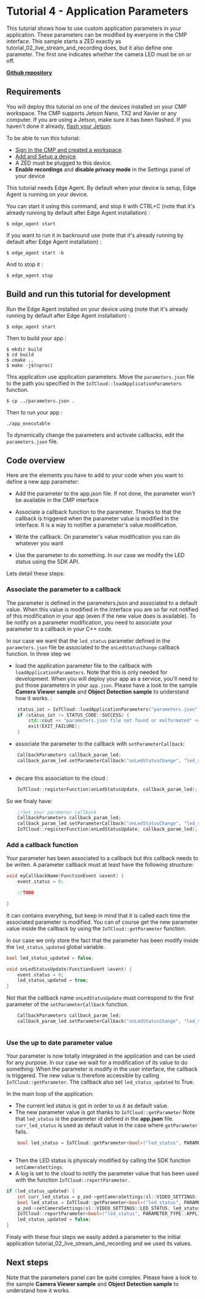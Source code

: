 # Tutorial 4 - Application Parameters

This tutorial shows how to use custom application parameters in your application. These parameters can be modified by everyone in the CMP interface.
This sample starts a ZED exactly as tutorial_02_live_stream_and_recording does, but it also define one parameter. The first one indicates whether the camera LED must be on or off. 

[**Github repository**](https://github.com/stereolabs/cmp-examples/tree/main/tutorials/tutorial_04_application_parameters)

## Requirements
You will deploy this tutorial on one of the devices installed on your CMP workspace. The CMP supports Jetson Nano, TX2 and Xavier or any computer. If you are using a Jetson, make sure it has been flashed. If you haven't done it already, [flash your Jetson](https://docs.nvidia.com/sdk-manager/install-with-sdkm-jetson/index.html).

To be able to run this tutorial:
- [Sign In the CMP and created a workspace](https://www.stereolabs.com/docs/cloud/overview/get-started/).
- [Add and Setup a device](https://www.stereolabs.com/docs/cloud/overview/get-started/#add-a-camera).
- A ZED must be plugged to this device.
- **Enable recordings** and **disable privacy mode** in the Settings panel of your device

This tutorial needs Edge Agent. By default when your device is setup, Edge Agent is running on your device.

You can start it using this command, and stop it with CTRL+C (note that it's already running by default after Edge Agent installation) :
```
$ edge_agent start
```

If you want to run it in backround use (note that it's already running by default after Edge Agent installation) :
```
$ edge_agent start -b
```

And to stop it :
```
$ edge_agent stop
```

## Build and run this tutorial for development

Run the Edge Agent installed on your device using (note that it's already running by default after Edge Agent installation) :
```
$ edge_agent start
```

Then to build your app :
```
$ mkdir build
$ cd build
$ cmake ..
$ make -j$(nproc)
```

This application use application parameters. Move the `parameters.json` file to the path you specified in the `IoTCloud::loadApplicationParameters` function.
```
$ cp ../parameters.json .
```

Then to run your app :
```
./app_executable
```

To dynamically change the parameters and activate callbacks, edit the `parameters.json` file.

## Code overview

Here are the elements you have to add to your code when you want to define a new app parameter:

- Add the parameter to the app.json file. If not done, the parameter won't be available in the CMP interface

- Associate a callback function to the parameter. Thanks to that the callback is triggered when the parameter value is modified in the interface. It is a way to notifier a parameter's value modification. 

- Write the callback. On parameter's value modification you can do whatever you want

- Use the parameter to do something. In our case we modify the LED status using the SDK API.

Lets detail these steps:

### Associate the parameter to a callback

The parameter is defined in the parameters.json and associated to a default value.  When this value is modified in the interface you are so far not notified of this modification in your app (even if the new value does is available). To be notify on a parameter modification, you need to associate your parameter to a callback in your C++ code. 

In our case we want that the `led_status` parameter defined in the `parameters.json` file be associated to the `onLedStatusChange` callback function.
In three step we 

- load the application parameter file to the callback with `loadApplicationParameters`. Note that this is only needed for development. When you will deploy your app as a service, you'll need to put those parameters in your `app.json`. Please have a look to the sample **Camera Viewer sample** and **Object Detection sample** to understand how it works. :

```c++
    status_iot = IoTCloud::loadApplicationParameters("parameters.json");
    if (status_iot != STATUS_CODE::SUCCESS) {
        std::cout << "parameters.json file not found or malformated" << std::endl;
        exit(EXIT_FAILURE);
    }
```

- associate the parameter to the callback with `setParameterCallback`:

```c++
    CallbackParameters callback_param_led;
    callback_param_led.setParameterCallback("onLedStatusChange", "led_status", CALLBACK_TYPE::ON_PARAMETER_UPDATE, PARAMETER_TYPE::APPLICATION);
    
```

- decare this association to the cloud : 

```c++
    IoTCloud::registerFunction(onLedStatusUpdate, callback_param_led);
```

So we finaly have: 
```c++
    //Set your parameter callback
    CallbackParameters callback_param_led;
    callback_param_led.setParameterCallback("onLedStatusChange", "led_status", CALLBACK_TYPE::ON_PARAMETER_UPDATE, PARAMETER_TYPE::APPLICATION);
    IoTCloud::registerFunction(onLedStatusUpdate, callback_param_led);
```

### Add a callback function

Your parameter has been associated to a callback but this callback needs to be writen.
A parameter callback must at least have the following structure:
```c++
void myCallbackName(FunctionEvent &event) {
    event.status = 0;

    //TODO

}
```
It can contains everything, but keep in mind that it is called each time the associated parameter is modified. You can of course get the new parameter value inside the callback by using the `IoTCloud::getParameter` function.

In our case we only store the fact that the parameter has been modify inside the `led_status_updated` global variable.

```c++
bool led_status_updated = false;

void onLedStatusUpdate(FunctionEvent &event) {
    event.status = 0;
    led_status_updated = true;
}
```

Not that the callback name `onLedStatusUpdate` must correspond to the first parameter of the `setParameterCallback` function.

```c++
    CallbackParameters callback_param_led;
    callback_param_led.setParameterCallback("onLedStatusChange", "led_status", CALLBACK_TYPE::ON_PARAMETER_UPDATE, PARAMETER_TYPE::APPLICATION);
    
```

### Use the up to date parameter value

Your parameter is now totally integrated in the application and can be used for any purpose. In our case we wait for a modification of its value to do something: When the parameter is modify in the user interface, the callback is triggered. The new value is therefore accessible by calling  `IoTCloud::getParameter`. The callback also set  `led_status_updated` to True.

In the main loop of the application:
- The current led status is got in order to us it as default value.
- The new parameter value is got thanks to `IoTCloud::getParameter`
Note that `led_status` is the parameter id defined in the **app.json** file. 
`curr_led_status` is used as default value in the case where `getParameter` fails.
```c++
    bool led_status = IoTCloud::getParameter<bool>("led_status", PARAMETER_TYPE::APPLICATION, curr_led_status);
    
```

- Then the LED status is physicaly modified by calling the SDK function  `setCameraSettings`.
- A log is set to the cloud to notify the parameter value that has been used with the function `IoTCloud::reportParameter`.

```c++
if (led_status_updated) {
    int curr_led_status = p_zed->getCameraSettings(sl::VIDEO_SETTINGS::LED_STATUS);
    bool led_status = IoTCloud::getParameter<bool>("led_status", PARAMETER_TYPE::APPLICATION, curr_led_status);
    p_zed->setCameraSettings(sl::VIDEO_SETTINGS::LED_STATUS, led_status);
    IoTCloud::reportParameter<bool>("led_status", PARAMETER_TYPE::APPLICATION, led_status);
    led_status_updated = false;
}
```


Finaly with these four steps we easily added a parameter to the initial application tutorial_02_live_stream_and_recording and we used its values.


## Next steps

Note that the parameters panel can be quite complex. Please have a look to the sample **Camera Viewer sample** and **Object Detection sample** to understand how it works.

  
